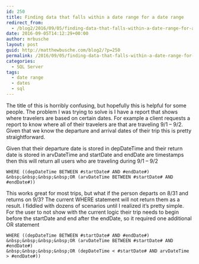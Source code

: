 ```yaml
---
id: 250
title: Finding data that falls within a date range for a date range
redirect_from:
  - /blog2/2016/09/05/finding-data-that-falls-within-a-date-range-for-a-date-range/
date: 2016-09-05T14:12:29+00:00
author: mrbusche
layout: post
guid: http://matthewbusche.com/blog2/?p=250
permalink: /2016/09/05/finding-data-that-falls-within-a-date-range-for-a-date-range/
categories:
  - SQL Server
tags:
  - date range
  - dates
  - sql
---
```

The title of this is horribly confusing, but hopefully this is helpful for some people. The problem I was trying to solve is I have a report that shows where travelers are based on certain dates. For example a client requests a report to know where all of their travelers are that are traveling 9/1 &#8211; 9/2. Given that we know the departure and arrival dates of their trip this is pretty straightforward.

Given that their departure date is stored in depDateTime and their return date is stored in arvDateTime and startDate and endDate are timestamps then this will return all users who are traveling during 9/1 &#8211; 9/2

    WHERE ((depDateTime BETWEEN #startDate# AND #endDate#)
    &nbsp;&nbsp;&nbsp;&nbsp;OR (arvDateTime BETWEEN #startDate# AND #endDate#))

This works great for most trips, but what if the person departs on 8/31 and returns on 9/3? The current WHERE statement will not return them as a result. I fiddled with dozens of scenarios until I realized it&#8217;s pretty simple. For the user to not show with the current logic their trip needs to begin before the startDate and end after the endDate, so it required one additional OR statement

    WHERE ((depDateTime BETWEEN #startDate# AND #endDate#)
    &nbsp;&nbsp;&nbsp;&nbsp;OR (arvDateTime BETWEEN #startDate# AND #endDate#)
    &nbsp;&nbsp;&nbsp;&nbsp;OR (depDateTime < #startDate# AND arvDateTime > #endDate#))